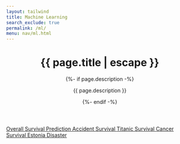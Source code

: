 ```yaml
---
layout: tailwind
title: Machine Learning
search_exclude: true
permalink: /ml/
menu: nav/ml.html
---
```


<div class="max-w-7xl mx-auto px-4 py-10">
    <header class="mb-8">
        <h1 class="text-4xl font-bold text-accent text-center">{{ page.title | escape }}</h1>
        {%- if page.description -%}
          <p class="text-lg text-gray-400">{{ page.description }}</p>
        {%- endif -%}
    </header>

<div class="space-y-12">
    <!-- Table Section -->
    <section>
        <div class="flex justify-center bg-dark p-4 rounded-lg shadow-md">
            <div class="grid grid-cols-5 gap-4">
                <a href="{{site.baseurl}}/survival" class="bg-darker text-accent text-center py-2 px-4 rounded-md shadow hover:bg-gray-800">
                    Overall Survival Prediction
                </a>
                <a href="{{site.baseurl}}/accident" class="bg-darker text-accent text-center py-2 px-4 rounded-md shadow hover:bg-gray-800">
                    Accident Survival
                </a>
                <a href="{{site.baseurl}}/titanic" class="bg-darker text-accent text-center py-2 px-4 rounded-md shadow hover:bg-gray-800">
                    Titanic Survival
                </a>
                <a href="{{site.baseurl}}/cancer" class="bg-darker text-accent text-center py-2 px-4 rounded-md shadow hover:bg-gray-800">
                    Cancer Survival
                </a>
                <a href="{{site.baseurl}}/estonia" class="bg-darker text-accent text-center py-2 px-4 rounded-md shadow hover:bg-gray-800">
                    Estonia Disaster
                </a>
            </div>
        </div>
    </section>
</div>
